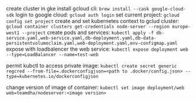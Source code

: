 create cluster in gke
install gcloud cli: `brew install --cask google-cloud-sdk`
login to google cloud: `gcloud auth login`
set current project: `gcloud config set project`
create and set kubernetes context to gclud cluster: `gcloud container clusters get-credentials node-server --region europe-west1 --project`
create pods and services: `kubectl apply -f db-service.yaml,web-service.yaml,db-deployment.yaml,db-data-persistentvolumeclaim.yaml,web-deployment.yaml,env-configmap.yaml`
expose with loadbalencer the web service: `kubectl expose deployment web --type=LoadBalancer --name=test-web`

permit kubctl to access private image:
`kubectl create secret generic regcred --from-file=.dockerconfigjson=<path to .docker/config.json> --type=kubernetes.io/dockerconfigjson`

change version of image of container: `kubectl set image deployment/web web=teamdha/nodeserver:<image version>`
